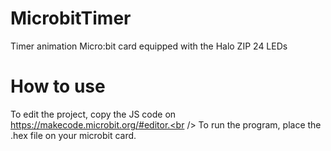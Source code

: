 # MicrobitTimer

Timer animation Micro:bit card equipped with the Halo ZIP 24 LEDs<br />

# How to use

To edit the project, copy the JS code on https://makecode.microbit.org/#editor.<br />
To run the program, place the .hex file on your microbit card.<br />
